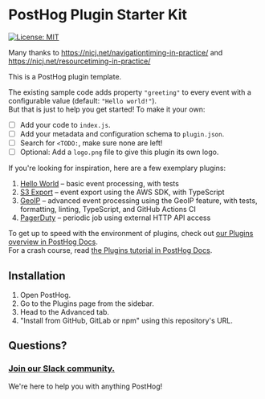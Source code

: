 # PostHog Plugin Starter Kit

[![License: MIT](https://img.shields.io/badge/License-MIT-red.svg?style=flat-square)](https://opensource.org/licenses/MIT)


Many thanks to https://nicj.net/navigationtiming-in-practice/ and https://nicj.net/resourcetiming-in-practice/

This is a PostHog plugin template.

The existing sample code adds property `"greeting"` to every event with a configurable value (default: `"Hello world!"`).  
But that is just to help you get started! To make it your own:
- [ ] Add your code to `index.js`.
- [ ] Add your metadata and configuration schema to `plugin.json`.
- [ ] Search for `<TODO:`, make sure none are left!
- [ ] Optional: Add a `logo.png` file to give this plugin its own logo.

If you're looking for inspiration, here are a few exemplary plugins:

1. [Hello World](https://github.com/PostHog/helloworldplugin) – basic event processing, with tests
1. [S3 Export](https://github.com/PostHog/s3-export-plugin) – event export using the AWS SDK, with TypeScript
1. [GeoIP](https://github.com/PostHog/posthog-plugin-geoip) – advanced event processing using the GeoIP feature, with tests, formatting, linting, TypeScript, and GitHub Actions CI
1. [PagerDuty](https://github.com/PostHog/posthog-pagerduty-plugin) – periodic job using external HTTP API access

To get up to speed with the environment of plugins, check out [our Plugins overview in PostHog Docs](https://posthog.com/docs/plugins/build/overview).  
For a crash course, read [the Plugins tutorial in PostHog Docs](https://posthog.com/docs/plugins/build/tutorial).

## Installation

1. Open PostHog.
1. Go to the Plugins page from the sidebar.
1. Head to the Advanced tab.
1. "Install from GitHub, GitLab or npm" using this repository's URL.

## Questions?

### [Join our Slack community.](https://join.slack.com/t/posthogusers/shared_invite/enQtOTY0MzU5NjAwMDY3LTc2MWQ0OTZlNjhkODk3ZDI3NDVjMDE1YjgxY2I4ZjI4MzJhZmVmNjJkN2NmMGJmMzc2N2U3Yjc3ZjI5NGFlZDQ)

We're here to help you with anything PostHog!
